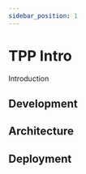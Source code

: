 ```yaml
---
sidebar_position: 1
---
```


# TPP Intro

Introduction


## Development



## Architecture



## Deployment


